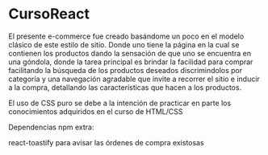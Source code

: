 # CursoReact

El presente e-commerce fue creado basándome un poco en el modelo clásico de este estilo de sitio. Donde uno tiene la página en la cual se contienen los productos dando la sensación de que uno se encuentra
en una góndola, donde la tarea principal es brindar la facilidad para comprar facilitando la búsqueda de los productos deseados discrimindolos por categoría y una navegación agradable que invite a recorrer el sitio e inducir a la compra, detallando las características que hacen a los productos.

El uso de CSS puro se debe a la intención de practicar en parte los conocimientos adquiridos en el curso de HTML/CSS

Dependencias npm extra:

react-toastify para avisar las órdenes de compra existosas

